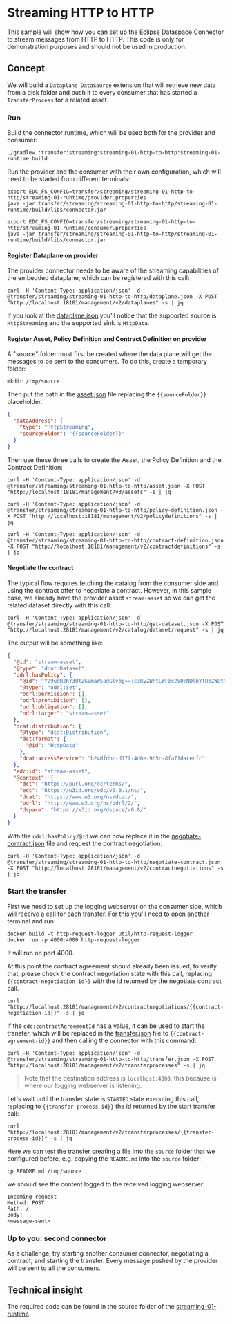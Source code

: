 # Streaming HTTP to HTTP

This sample will show how you can set up the Eclipse Dataspace Connector to stream messages from HTTP to HTTP.
This code is only for demonstration purposes and should not be used in production.

## Concept

We will build a `Dataplane DataSource` extension that will retrieve new data from a disk folder and push it
to every consumer that has started a `TransferProcess` for a related asset.

### Run

Build the connector runtime, which will be used both for the provider and consumer:

```shell
./gradlew :transfer:streaming:streaming-01-http-to-http:streaming-01-runtime:build
```

Run the provider and the consumer with their own configuration, which will need to be started from different terminals:

```shell
export EDC_FS_CONFIG=transfer/streaming/streaming-01-http-to-http/streaming-01-runtime/provider.properties
java -jar transfer/streaming/streaming-01-http-to-http/streaming-01-runtime/build/libs/connector.jar
```

```shell
export EDC_FS_CONFIG=transfer/streaming/streaming-01-http-to-http/streaming-01-runtime/consumer.properties
java -jar transfer/streaming/streaming-01-http-to-http/streaming-01-runtime/build/libs/connector.jar
```

#### Register Dataplane on provider

The provider connector needs to be aware of the streaming capabilities of the embedded dataplane, which can be
registered with this call:

```shell
curl -H 'Content-Type: application/json' -d @transfer/streaming/streaming-01-http-to-http/dataplane.json -X POST "http://localhost:18181/management/v2/dataplanes" -s | jq
```

If you look at the [dataplane.json](dataplane.json) you'll notice that the supported source is `HttpStreaming` and the
supported sink is `HttpData`.

#### Register Asset, Policy Definition and Contract Definition on provider

A "source" folder must first be created where the data plane will get the messages to be sent to the consumers. To do
this, create a temporary folder:

```shell
mkdir /tmp/source
```

Then put the path in the [asset.json](asset.json) file replacing the `{{sourceFolder}}` placeholder.

```json
{
  "dataAddress": {
    "type": "HttpStreaming",
    "sourceFolder": "{{sourceFolder}}"
  }
}
```

Then use these three calls to create the Asset, the Policy Definition and the Contract Definition:

```shell
curl -H 'Content-Type: application/json' -d @transfer/streaming/streaming-01-http-to-http/asset.json -X POST "http://localhost:18181/management/v3/assets" -s | jq
```

```shell
curl -H 'Content-Type: application/json' -d @transfer/streaming/streaming-01-http-to-http/policy-definition.json -X POST "http://localhost:18181/management/v2/policydefinitions" -s | jq
```

```shell
curl -H 'Content-Type: application/json' -d @transfer/streaming/streaming-01-http-to-http/contract-definition.json -X POST "http://localhost:18181/management/v2/contractdefinitions" -s | jq
```

#### Negotiate the contract

The typical flow requires fetching the catalog from the consumer side and using the contract offer to negotiate a
contract.
However, in this sample case, we already have the provider asset `stream-asset` so we can get the related dataset
directly with this call:

```shell
curl -H 'Content-Type: application/json' -d @transfer/streaming/streaming-01-http-to-http/get-dataset.json -X POST "http://localhost:28181/management/v2/catalog/dataset/request" -s | jq
```

The output will be something like:

```json
{
  "@id": "stream-asset",
  "@type": "dcat:Dataset",
  "odrl:hasPolicy": {
    "@id": "Y29udHJhY3QtZGVmaW5pdGlvbg==:c3RyZWFtLWFzc2V0:NDlhYTUzZWEtMDUzMS00ZDkyLTg4Y2YtMGRjMTc4MmQ1NjY4",
    "@type": "odrl:Set",
    "odrl:permission": [],
    "odrl:prohibition": [],
    "odrl:obligation": [],
    "odrl:target": "stream-asset"
  },
  "dcat:distribution": {
    "@type": "dcat:Distribution",
    "dct:format": {
      "@id": "HttpData"
    },
    "dcat:accessService": "b24dfdbc-d17f-4d6e-9b5c-8fa71dacecfc"
  },
  "edc:id": "stream-asset",
  "@context": {
    "dct": "https://purl.org/dc/terms/",
    "edc": "https://w3id.org/edc/v0.0.1/ns/",
    "dcat": "https://www.w3.org/ns/dcat/",
    "odrl": "http://www.w3.org/ns/odrl/2/",
    "dspace": "https://w3id.org/dspace/v0.8/"
  }
}
```

With the `odrl:hasPolicy/@id` we can now replace it in the [negotiate-contract.json](negotiate-contract.json) file
and request the contract negotiation:

```shell
curl -H 'Content-Type: application/json' -d @transfer/streaming/streaming-01-http-to-http/negotiate-contract.json -X POST "http://localhost:28181/management/v2/contractnegotiations" -s | jq
```

### Start the transfer

First we need to set up the logging webserver on the consumer side, which will receive a call for each transfer. For
this you'll need to open another terminal and run:

```shell
docker build -t http-request-logger util/http-request-logger
docker run -p 4000:4000 http-request-logger
```

It will run on port 4000.

At this point the contract agreement should already been issued, to verify that, please check the contract negotiation
state with this call, replacing `{{contract-negotiation-id}}` with the id returned by the negotiate contract call.

```shell
curl "http://localhost:28181/management/v2/contractnegotiations/{{contract-negotiation-id}}" -s | jq
```

If the `edc:contractAgreementId` has a value, it can be used to start the transfer, which will be replaced in
the [transfer.json](transfer.json) file to `{{contract-agreement-id}}` and then calling the connector with this command:

```shell
curl -H 'Content-Type: application/json' -d @transfer/streaming/streaming-01-http-to-http/transfer.json -X POST "http://localhost:28181/management/v2/transferprocesses" -s | jq
```

> Note that the destination address is `localhost:4000`, this because is where our logging webserver is listening.


Let's wait until the transfer state is `STARTED` state executing this call, replacing to `{{transfer-process-id}}` the
id returned by the start transfer call:

```shell
curl "http://localhost:28181/management/v2/transferprocesses/{{transfer-process-id}}" -s | jq
```

Here we can test the transfer creating a file into the `source` folder that we configured before, e.g. copying
the `README.md` into the `source` folder:

```shell
cp README.md /tmp/source
```

we should see the content logged to the received logging webserver:

```
Incoming request
Method: POST
Path: /
Body:
<message-sent>
```

### Up to you: second connector

As a challenge, try starting another consumer connector, negotiating a contract, and starting the transfer.
Every message pushed by the provider will be sent to all the consumers.

## Technical insight

The required code can be found in the source folder of
the [streaming-01-runtime](streaming-01-runtime/src/main/java/org/eclipse/edc/samples/transfer/streaming/http).
